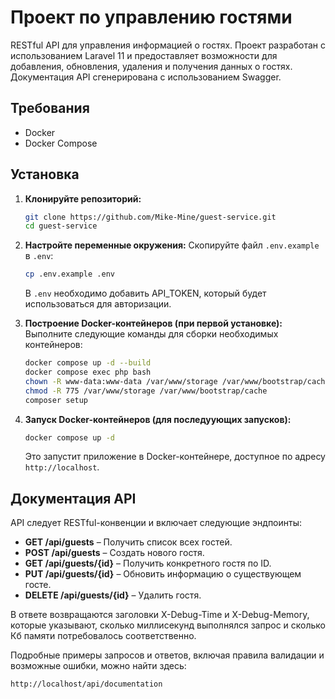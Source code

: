 # Проект по управлению гостями

RESTful API для управления информацией о гостях. Проект разработан с использованием Laravel 11 и предоставляет возможности для добавления, обновления, удаления и получения данных о гостях. Документация API сгенерирована с использованием Swagger.

## Требования
- Docker
- Docker Compose

## Установка
1. **Клонируйте репозиторий:**
    ```bash
    git clone https://github.com/Mike-Mine/guest-service.git
    cd guest-service
    ```
2. **Настройте переменные окружения:**
    Скопируйте файл `.env.example` в `.env`:
    ```bash
    cp .env.example .env
    ```
    В `.env` необходимо добавить API_TOKEN, который будет использоваться для авторизации.

3. **Построение Docker-контейнеров (при первой установке):**
    Выполните следующие команды для сборки необходимых контейнеров:
    ```bash
    docker compose up -d --build
    docker compose exec php bash
    chown -R www-data:www-data /var/www/storage /var/www/bootstrap/cache
    chmod -R 775 /var/www/storage /var/www/bootstrap/cache
    composer setup
    ```
4. **Запуск Docker-контейнеров (для последуующих запусков):**
    ```bash
    docker compose up -d
    ```
    Это запустит приложение в Docker-контейнере, доступное по адресу `http://localhost`.

## Документация API
API следует RESTful-конвенции и включает следующие эндпоинты:
- **GET /api/guests** – Получить список всех гостей.
- **POST /api/guests** – Создать нового гостя.
- **GET /api/guests/{id}** – Получить конкретного гостя по ID.
- **PUT /api/guests/{id}** – Обновить информацию о существующем госте.
- **DELETE /api/guests/{id}** – Удалить гостя.

В ответе возвращаются заголовки X-Debug-Time и X-Debug-Memory, которые указывают, сколько миллисекунд выполнялся запрос и сколько Кб памяти потребовалось соответственно.

Подробные примеры запросов и ответов, включая правила валидации и возможные ошибки, можно найти здесь:
```bash
http://localhost/api/documentation
```
